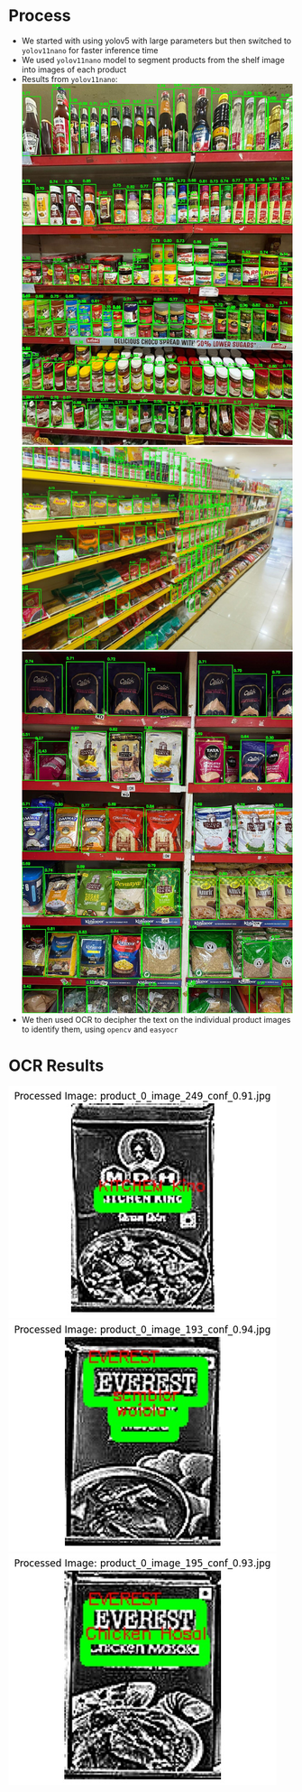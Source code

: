 # Process

- We started with using yolov5 with large parameters but then switched to `yolov11nano` for faster inference time
- We used `yolov11nano` model to segment products from the shelf image into images of each product
- Results from `yolov11nano`:
  ![store 1](store_21_BB.jpg)
  ![store 2](store_6_BB.jpg)
  ![store 3](store_19_BB.jpg)
- We then used OCR to decipher the text on the individual product images to identify them, using `opencv` and `easyocr`
# OCR Results

![ocr image 1](<WhatsApp Image 2024-11-23 at 21.37.48_6e949558.jpg>)
![ocr image 2](<WhatsApp Image 2024-11-23 at 21.38.14_cabe2e7a.jpg>)
![ocr image 3](<WhatsApp Image 2024-11-23 at 21.38.23_a96b1102.jpg>)
